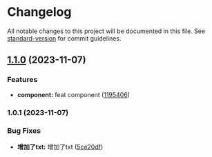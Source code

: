 # Changelog

All notable changes to this project will be documented in this file. See [standard-version](https://github.com/conventional-changelog/standard-version) for commit guidelines.

## [1.1.0](https://github.com/zafeisn/zafeisn.github.io/compare/v1.0.1...v1.1.0) (2023-11-07)


### Features

* **component:** feat component ([1195406](https://github.com/zafeisn/zafeisn.github.io/commit/11954065fea8ea342047fff200a57b903b398d58))

### 1.0.1 (2023-11-07)


### Bug Fixes

* **增加了txt:** 增加了txt ([5ce20df](https://github.com/zafeisn/zafeisn.github.io/commit/5ce20dfb205643d87df2290e636eb71080d9f6f0))
